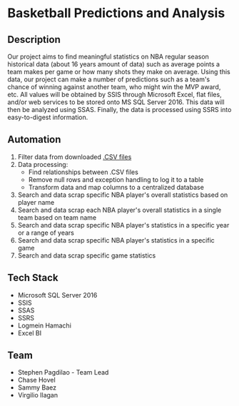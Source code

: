 # Basketball Predictions and Analysis

## Description
Our project aims to find meaningful statistics on NBA regular season historical data (about 16 years amount of data) such as average points a team makes per game or how many shots they make on average. Using this data, our project can make a number of predictions such as a team's chance of winning against another team, who might win the MVP award, etc. All values will be obtained by SSIS through Microsoft Excel, flat files, and/or web services to be stored onto MS SQL Server 2016. This data will then be analyzed using SSAS. Finally, the data is processed using SSRS into easy-to-digest information.

## Automation
1. Filter data from downloaded [.CSV files](https://www.kaggle.com/nathanlauga/nba-games?select=players.csv)
2. Data processing: 
   * Find relationships between .CSV files
   * Remove null rows and exception handling to log it to a table
   * Transform data and map columns to a centralized database
3. Search and data scrap specific NBA player's overall statistics based on player name
4. Search and data scrap each NBA player's overall statistics in a single team based on team name
5. Search and data scrap specific NBA player's statistics in a specific year or a range of years
6. Search and data scrap specific NBA player's statistics in a specific game
7. Search and data scrap specific game statistics

## Tech Stack
* Microsoft SQL Server 2016
* SSIS
* SSAS
* SSRS
* Logmein Hamachi
* Excel BI

## Team
* Stephen Pagdilao - Team Lead
* Chase Hovel
* Sammy Baez
* Virgilio Ilagan
 
